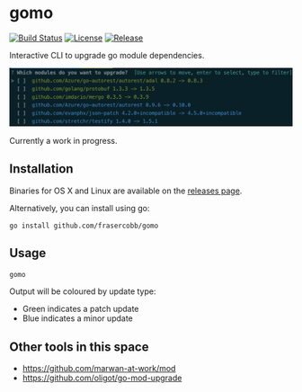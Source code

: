 # gomo

[![Build Status](https://travis-ci.com/frasercobb/gomo.svg?branch=master)](https://travis-ci.com/frasercobb/gomo)
[![License](https://img.shields.io/github/license/frasercobb/gomo)](/license)
[![Release](https://img.shields.io/github/v/release/frasercobb/gomo.svg)](https://github.com/frasercobb/gomo/releases/latest)

Interactive CLI to upgrade go module dependencies.

![Screenshot](example_output.png)

Currently a work in progress.

## Installation

Binaries for OS X and Linux are available on the [releases page](https://github.com/frasercobb/gomo/releases).

Alternatively, you can install using go:

```
go install github.com/frasercobb/gomo
```

## Usage

```
gomo
```

Output will be coloured by update type:
* Green indicates a patch update
* Blue indicates a minor update

## Other tools in this space

* https://github.com/marwan-at-work/mod
* https://github.com/oligot/go-mod-upgrade
